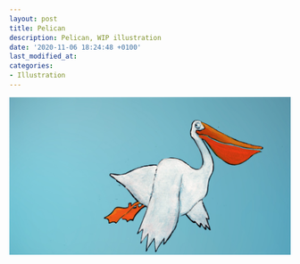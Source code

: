 ```yaml
---
layout: post
title: Pelican
description: Pelican, WIP illustration
date: '2020-11-06 18:24:48 +0100'
last_modified_at:
categories:
- Illustration
---
```

![Pelican, WIP illustration](/images/Pelican-wip.jpg)
